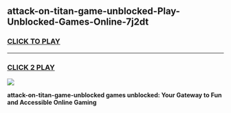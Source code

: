 
## attack-on-titan-game-unblocked-Play-Unblocked-Games-Online-7j2dt
<h3>
<a href="https://premium76.site?title=attack-on-titan-game-unblocked&ref=25A">CLICK TO PLAY</a></h3>
<hr>

<h3>
<a href="https://premium76.site?title=attack-on-titan-game-unblocked&ref=25A">CLICK 2 PLAY</a>
  
</h3>

<a href="https://premium76.site?title=attack-on-titan-game-unblocked&ref=25A"><img src="https://clearcache.store/games.png"></a>


**attack-on-titan-game-unblocked games unblocked: Your Gateway to Fun and Accessible Online Gaming**
